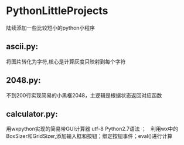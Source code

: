 # PythonLittleProjects
陆续添加一些比较短小的python小程序   
## ascii.py:  
将图片转化为字符,核心是计算灰度只映射到每个字符  
## 2048.py:  
不到200行实现简易的小黑框2048，主逻辑是根据状态返回对应函数
## calculator.py:
用wxpython实现的简易带GUI计算器 utf-8 Python2.7语法 ；  
利用wx中的BoxSizer和GridSizer,添加输入框和按钮；绑定按钮事件；eval()进行计算
